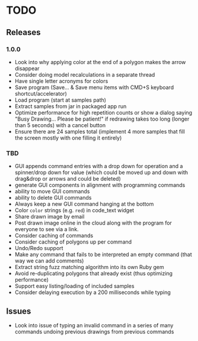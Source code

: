 # TODO

## Releases

### 1.0.0

- Look into why applying color at the end of a polygon makes the arrow disappear
- Consider doing model recalculations in a separate thread
- Have single letter acronyms for colors
- Save program (Save... & Save menu items with CMD+S keyboard shortcut/accelerator)
- Load program (start at samples path)
- Extract samples from jar in packaged app run
- Optimize performance for high repetition counts or show a dialog saying "Busy Drawing... Please be patient!" if redrawing takes too long (longer than 5 seconds) with a cancel button
- Ensure there are 24 samples total (implement 4 more samples that fill the screen mostly with one filling it entirely)

### TBD

- GUI appends command entries with a drop down for operation and a spinner/drop down for value (which could be moved up and down with drag&drop or arrows and could be deleted)
- generate GUI components in alignment with programming commands
- ability to move GUI commands
- ability to delete GUI commands
- Always keep a new GUI command hanging at the bottom
- Color `color` strings (e.g. `red`) in code_text widget
- Share drawn image by email
- Post drawn image online in the cloud along with the program for everyone to see via a link.
- Consider caching of commands
- Consider caching of polygons up per command
- Undo/Redo support
- Make any command that fails to be interpreted an empty command (that way we can add comments)
- Extract string fuzz matching algorithm into its own Ruby gem
- Avoid re-duplicating polygons that already exist (thus optimizing performance)
- Support easy listing/loading of included samples
- Consider delaying execution by a 200 milliseconds while typing

## Issues

- Look into issue of typing an invalid command in a series of many commands undoing previous drawings from previous commands
